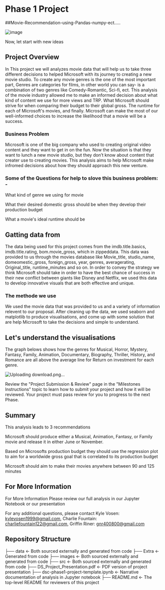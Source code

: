 # Phase 1 Project

##Movie-Recommendation-using-Pandas-numpy-ect.....

![image](https://winlights.com/photography-lighting/lighting-36.jpg)


Now, let start with new ideas

## Project Overview
In This project we will analyzes movie data that will help us to take three different decisions to helped Microsoft with its journey to creating a new movie studio. To create any movie genres is the one of the most important part, Genres are categories for films, in other world you can say- is a combination of two genres like Comedy-Romantic, Sci-fi, ect. This analysis of the movie industry allowed me to make an informed decision about what kind of content we use for more views and TRP. What Microsoft should strive for when comparing their budget to their global gross. The runtime for each of Microsoft's movies, and finally. Microsoft can make the most of our well-informed choices to increase the likelihood that a movie will be a success. 

### Business Problem

Microsoft is one of the big company who used to creating original video content and they want to get in on the fun. Now the situation is that they want to lunch a new movie studio, but they don’t know about content that creater use to creating movies. This analysis aims to help Microsoft make infromed decisions about how they should approach this new venture.

### Some of the Questions for help to slove this business problem: -

What kind of genre we using for movie

What their desired domestic gross should be when they develop their production budget

What a movie's ideal runtime should be

## Gatting data from

The data being used for this project comes from the imdb.title.basics, imdb.title.rating, bom.movie_gross, which in zippeddata. This data was provided to us through the movies database like Movie_title, studio_name, domeomestic_gross,	foreign_gross, year, genres, averagerating, Original_title,	runtime_minutes and so on. In order to convey the strategy we think Microsoft should take in order to have the best chance of success in their new conflict between giants like Disney and Netflix, we used this data to develop innovative visuals that are both effective and unique.

### The methode we use

We used the movie data that was provided to us and a variety of information relevent to our proposal. After cleaning up the data, we used seaborn and matplotlib to produce visualisations, and come up with some solution that are help Microsoft to take the decisions and simple to understand.

## Let's understand the visualisations  

The graph belows shows how the genres for Musical, Horror, Mystery, Fantasy, Family, Animation, Documentary, Biography, Thriller, History, and Romance are all above the average line for Return on investment for each genre.


![Uploading download.png…]()


Review the "Project Submission & Review" page in the "Milestones Instructions" topic to learn how to submit your project and how it will be reviewed. Your project must pass review for you to progress to the next Phase.

## Summary

This analysis leads to 3 recommendations

Microsoft should produce either a Musical, Animation, Fantasy, or Family movie and release it in either June or November.

Based on Microsofts production budget they should use the regression plot to aim for a worldwide gross goal that is correlated to its production budget

Microsoft should aim to make their movies anywhere between 90 and 125 minutes

## For More Information
For More Information
Please review our full analysis in our Jupyter Notebook or our presentation

For any additional questions, please contact Kyle Vosen: kylevosen1999@gmail.com, Charlie Fountain: charliefountain122@gmail.com, Griffin Riner: gnr400800@gmail.com
## Repository Structure
├── data                                <- Both sourced externally and generated from code
├── Extra                               <- Generated from code
├── images                              <- Both sourced externally and generated from code
├── src                                 <- Both sourced externally and generated from code
├── DS_Project_Presentation.pdf         <- PDF version of project presentation
├── dsc-phase1-project-template.ipynb   <- Narrative documentation of analysis in Jupyter notebook
├── README.md                           <- The top-level README for reviewers of this project

